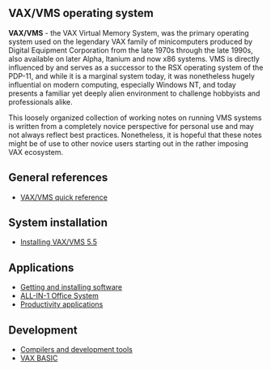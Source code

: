 VAX/VMS operating system 
------------------------

**VAX/VMS** - the VAX Virtual Memory System, was the primary operating system
used on the legendary VAX family of minicomputers produced by Digital Equipment
Corporation from the late 1970s through the late 1990s, also available on later 
Alpha, Itanium and now x86 systems. VMS is directly influenced by and serves as
a successor to the RSX operating system of the PDP-11, and while it is a marginal 
system today, it was nonetheless hugely influential on modern computing, 
especially Windows NT, and today presents a familiar yet deeply alien environment 
to challenge hobbyists and professionals alike.

This loosely organized collection of working notes on running VMS systems is
written from a completely novice perspective for personal use and may not
always reflect best practices. Nonetheless, it is hopeful that these notes
might be of use to other novice users starting out in the rather imposing
VAX ecosystem.

## General references 

* [VAX/VMS quick reference](000-quickref.md)

## System installation

* [Installing VAX/VMS 5.5](010-install.md)

## Applications

* [Getting and installing software](020-software.md)
* [ALL-IN-1 Office System](021-allin1.md)
* [Productivity applications](022-productivity.md)

## Development

* [Compilers and development tools](031-development.md)
* [VAX BASIC](032-basic.md)
